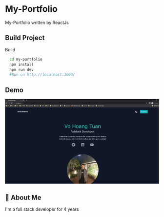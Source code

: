 
# My-Portfolio

My-Portfolio written by ReactJs

## Build Project

Build

```bash
  cd my-portfolio
  npm install
  npm run dev
  #Run on http://localhost:3000/
```





## Demo

![My Image](demo.png)


## 🚀 About Me
I'm a full stack developer for 4 years

